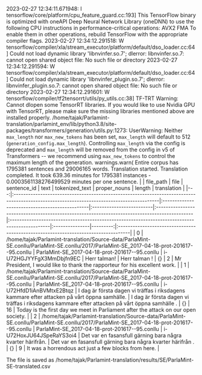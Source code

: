 2023-02-27 12:34:11.671948: I tensorflow/core/platform/cpu_feature_guard.cc:193] This TensorFlow binary is optimized with oneAPI Deep Neural Network Library (oneDNN) to use the following CPU instructions in performance-critical operations:  AVX2 FMA
To enable them in other operations, rebuild TensorFlow with the appropriate compiler flags.
2023-02-27 12:34:12.291518: W tensorflow/compiler/xla/stream_executor/platform/default/dso_loader.cc:64] Could not load dynamic library 'libnvinfer.so.7'; dlerror: libnvinfer.so.7: cannot open shared object file: No such file or directory
2023-02-27 12:34:12.291594: W tensorflow/compiler/xla/stream_executor/platform/default/dso_loader.cc:64] Could not load dynamic library 'libnvinfer_plugin.so.7'; dlerror: libnvinfer_plugin.so.7: cannot open shared object file: No such file or directory
2023-02-27 12:34:12.291601: W tensorflow/compiler/tf2tensorrt/utils/py_utils.cc:38] TF-TRT Warning: Cannot dlopen some TensorRT libraries. If you would like to use Nvidia GPU with TensorRT, please make sure the missing libraries mentioned above are installed properly.
/home/tajak/Parlamint-translation/parlamint_env/lib/python3.8/site-packages/transformers/generation/utils.py:1273: UserWarning: Neither `max_length` nor `max_new_tokens` has been set, `max_length` will default to 512 (`generation_config.max_length`). Controlling `max_length` via the config is deprecated and `max_length` will be removed from the config in v5 of Transformers -- we recommend using `max_new_tokens` to control the maximum length of the generation.
  warnings.warn(
Entire corpus has 1795381 sentences and 29006165 words.
Translation started.
Translation completed. It took 639.36 minutes for 1795381 instances - 0.0003561138276499529 minutes per one sentence.
|    | file_path                                                                                                                                 | file                                           | sentence_id              | text                                                                                         | tokenized_text                                                                                | proper_nouns   |   length | translation                                                                        |
|---:|:------------------------------------------------------------------------------------------------------------------------------------------|:-----------------------------------------------|:-------------------------|:---------------------------------------------------------------------------------------------|:----------------------------------------------------------------------------------------------|:---------------|---------:|:-----------------------------------------------------------------------------------|
|  0 | /home/tajak/Parlamint-translation/Source-data/ParlaMint-SE.conllu/ParlaMint-SE.conllu/2017/ParlaMint-SE_2017-04-18-prot-201617--95.conllu | ParlaMint-SE_2017-04-18-prot-201617--95.conllu | i-U72HGJYYFgX3MmDbjfn9EC | Herr talman!                                                                                 | Herr talman !                                                                                 | {}             |        2 | Mr President, I would like to thank the rapporteur for his excellent work.         |
|  1 | /home/tajak/Parlamint-translation/Source-data/ParlaMint-SE.conllu/ParlaMint-SE.conllu/2017/ParlaMint-SE_2017-04-18-prot-201617--95.conllu | ParlaMint-SE_2017-04-18-prot-201617--95.conllu | i-U72HfdD1iAnBVMtxE2Btqz | I dag är första dagen vi träffas i riksdagens kammare efter attacken på vårt öppna samhälle. | I dag är första dagen vi träffas i riksdagens kammare efter attacken på vårt öppna samhälle . | {}             |       16 | Today is the first day we meet in Parliament after the attack on our open society. |
|  2 | /home/tajak/Parlamint-translation/Source-data/ParlaMint-SE.conllu/ParlaMint-SE.conllu/2017/ParlaMint-SE_2017-04-18-prot-201617--95.conllu | ParlaMint-SE_2017-04-18-prot-201617--95.conllu | i-U72HoxJU64JSpeRaYS3oi4 | Det var en fasansfull gärning bara några kvarter härifrån.                                   | Det var en fasansfull gärning bara några kvarter härifrån .                                   | {}             |        9 | It was a horrendous act just a few blocks from here.                               |




The file is saved as /home/tajak/Parlamint-translation/results/SE/ParlaMint-SE-translated.csv
